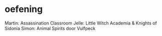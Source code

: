 # oefening
Martin: Assassination Classroom
Jelle: Little Witch Academia & Knights of Sidonia
Simon: Animal Spirits door Vulfpeck

